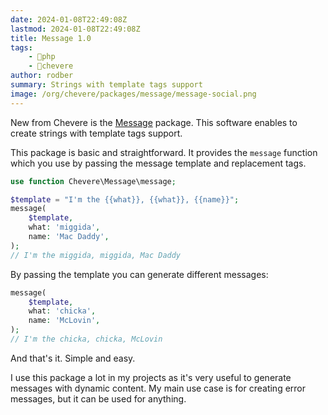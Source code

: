 ```yaml
---
date: 2024-01-08T22:49:08Z
lastmod: 2024-01-08T22:49:08Z
title: Message 1.0
tags:
    - 🐘php
    - 🥑chevere
author: rodber
summary: Strings with template tags support
image: /org/chevere/packages/message/message-social.png
---
```


New from Chevere is the [Message](https://chevere.org/packages/message) package. This software enables to create strings with template tags support.

This package is basic and straightforward. It provides the `message` function which you use by passing the message template and replacement tags.

```php
use function Chevere\Message\message;

$template = "I'm the {{what}}, {{what}}, {{name}}";
message(
    $template,
    what: 'miggida',
    name: 'Mac Daddy',
);
// I'm the miggida, miggida, Mac Daddy
```

By passing the template you can generate different messages:

```php
message(
    $template,
    what: 'chicka',
    name: 'McLovin',
);
// I'm the chicka, chicka, McLovin
```

And that's it. Simple and easy.

I use this package a lot in my projects as it's very useful to generate messages with dynamic content. My main use case is for creating error messages, but it can be used for anything.
